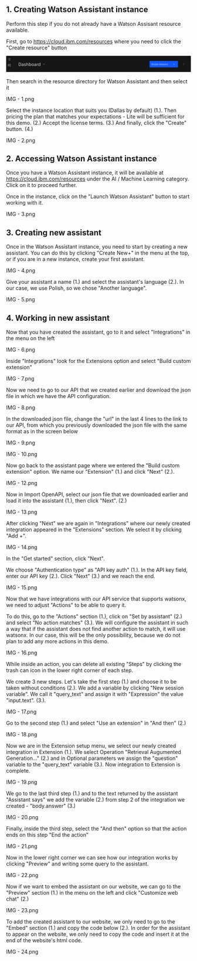 ## 1. Creating Watson Assistant instance

Perform this step if you do not already have a Watson Assisant resource available.

First, go to https://cloud.ibm.com/resources where you need to click the "Create resource" button

<p align="center">
  <img src="0.png" width="600"/>
</p>

Then search in the resource directory for Watson Assistant and then select it

IMG - 1.png

Select the instance location that suits you (Dallas by default) (1.). Then pricing the plan that matches your expectations - Lite will be sufficient for this demo. (2.) Accept the license terms. (3.) And finally, click the "Create" button. (4.)

IMG - 2.png

## 2. Accessing Watson Assistant instance

Once you have a Watson Assistant instance, it will be available at https://cloud.ibm.com/resources under the AI / Machine Learning category. Click on it to proceed further.

Once in the instance, click on the "Launch Watson Assistant" button to start working with it.

IMG - 3.png

## 3. Creating new assistant

Once in the Watson Assistant instance, you need to start by creating a new assistant. You can do this by clicking "Create New+" in the menu at the top, or if you are in a new instance, create your first assistant.

IMG - 4.png

Give your assistant a name (1.) and select the assistant's language (2.). In our case, we use Polish, so we chose "Another language".

IMG - 5.png

## 4. Working in new assistant

Now that you have created the assistant, go to it and select "Integrations" in the menu on the left

IMG - 6.png

Inside "Integrations" look for the Extensions option and select "Build custom extension"

IMG - 7.png

Now we need to go to our API that we created earlier and download the json file in which we have the API configuration.

IMG - 8.png

In the downloaded json file, change the "url" in the last 4 lines to the link to our API, from which you previously downloaded the json file with the same format as in the screen below

IMG - 9.png

IMG - 10.png

Now go back to the assistant page where we entered the "Build custom extension" option. We name our "Extension" (1.) and click "Next" (2.).

IMG - 12.png

Now in Import OpenAPI, select our json file that we downloaded earlier and load it into the assistant (1.), then click "Next". (2.)

IMG - 13.png

After clicking "Next" we are again in "Integrations" where our newly created integration appeared in the "Extensions" section. We select it by clicking "Add +".

IMG - 14.png

In the "Get started" section, click "Next".

We choose "Authentication type" as "API key auth" (1.). In the API key field, enter our API key (2.). Click "Next" (3.) and we reach the end. 

IMG - 15.png

Now that we have integrations with our API service that supports watsonx, we need to adjust "Actions" to be able to query it.

To do this, go to the "Actions" section (1.), click on "Set by assistant" (2.) and select "No action matches" (3.). We will configure the assistant in such a way that if the assistant does not find another action to match, it will use watsonx. In our case, this will be the only possibility, because we do not plan to add any more actions in this demo.

IMG - 16.png

While inside an action, you can delete all existing "Steps" by clicking the trash can icon in the lower right corner of each step.

We create 3 new steps. Let's take the first step (1.) and choose it to be taken without conditions (2.). We add a variable by clicking "New session variable". We call it "query_text" and assign it with "Expression" the value "input.text". (3.).

IMG - 17.png

Go to the second step (1.) and select "Use an extension" in "And then" (2.)

IMG - 18.png

Now we are in the Extension setup menu, we select our newly created integration in Extension (1.). We select Operation "Retrieval Augumented Generation..." (2.) and in Optional parameters we assign the "question" variable to the "query_text" variable (3.). Now integration to Extension is complete.

IMG - 19.png

We go to the last third step (1.) and to the text returned by the assistant "Assistant says" we add the variable (2.) from step 2 of the integration we created - "body.answer" (3.)

IMG - 20.png

Finally, inside the third step, select the "And then" option so that the action ends on this step "End the action"

IMG - 21.png

Now in the lower right corner we can see how our integration works by clicking "Preview" and writing some query to the assistant.

IMG - 22.png

Now if we want to embed the assistant on our website, we can go to the "Preview" section (1.) in the menu on the left and click "Customize web chat" (2.)

IMG - 23.png

To add the created assistant to our website, we only need to go to the "Embed" section (1.) and copy the code below (2.). In order for the assistant to appear on the website, we only need to copy the code and insert it at the end of the website's html code.

IMG - 24.png






















